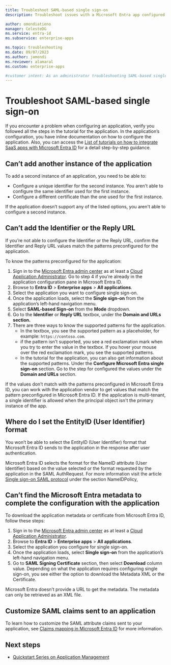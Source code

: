 ```yaml
---
title: Troubleshoot SAML-based single sign-on
description: Troubleshoot issues with a Microsoft Entra app configured for SAML-based single sign-on.

author: omondiatieno
manager: CelesteDG
ms.service: entra-id
ms.subservice: enterprise-apps

ms.topic: troubleshooting
ms.date: 09/07/2023
ms.author: jomondi
ms.reviewer: alamaral
ms.custom: enterprise-apps

#customer intent: As an administrator troubleshooting SAML-based single sign-on, I want step-by-step guidance on how to configure an application, so that I can resolve any configuration issues and ensure successful single sign-on integration with Microsoft Entra ID.
---
```


# Troubleshoot SAML-based single sign-on

If you encounter a problem when configuring an application, verify you followed all the steps in the tutorial for the application. In the application’s configuration, you have inline documentation on how to configure the application. Also, you can access the [List of tutorials on how to integrate SaaS apps with Microsoft Entra ID](~/identity/saas-apps/tutorial-list.md) for a detail step-by-step guidance.


## Can’t add another instance of the application

To add a second instance of an application, you need to be able to:

- Configure a unique identifier for the second instance. You aren't able to configure the same identifier used for the first instance.
- Configure a different certificate than the one used for the first instance.

If the application doesn’t support any of the listed options, you aren't able to configure a second instance.

## Can’t add the Identifier or the Reply URL

If you’re not able to configure the Identifier or the Reply URL, confirm the Identifier and Reply URL values match the patterns preconfigured for the application.

To know the patterns preconfigured for the application:

1. Sign in to the [Microsoft Entra admin center](https://entra.microsoft.com) as at least a [Cloud Application Administrator](~/identity/role-based-access-control/permissions-reference.md#cloud-application-administrator). Go to step 4 if you're already in the application configuration pane in Microsoft Entra ID.
1. Browse to **Entra ID** > **Enterprise apps** > **All applications**.
1. Select the application you want to configure single sign-on.
1. Once the application loads, select the **Single sign-on** from the application’s left-hand navigation menu.
1. Select **SAML-based Sign-on** from the **Mode** dropdown.
1. Go to the **Identifier** or **Reply URL** textbox, under the **Domain and URLs section.**
1. There are three ways to know the supported patterns for the application.
    - In the textbox, you see the supported pattern as a placeholder, for example: `https://contoso.com`.
    - if the pattern isn't supported, you see a red exclamation mark when you try to enter the value in the textbox. If you hover your mouse over the red exclamation mark, you see the supported patterns.
    - In the tutorial for the application, you can also get information about the supported patterns. Under the **Configure Microsoft Entra single sign-on** section. Go to the step for configured the values under the **Domain and URLs** section.

If the values don’t match with the patterns preconfigured in Microsoft Entra ID, you can work with the application vendor to get values that match the pattern preconfigured in Microsoft Entra ID.
If the application is multi-tenant, a single identifier is allowed when the principal object isn't the primary instance of the app.

## Where do I set the EntityID (User Identifier) format

You won’t be able to select the EntityID (User Identifier) format that Microsoft Entra ID sends to the application in the response after user authentication.

Microsoft Entra ID selects the format for the NameID attribute (User Identifier) based on the value selected or the format requested by the application in the SAML AuthRequest. For more information visit the article [Single sign-on SAML protocol](~/identity-platform/single-sign-on-saml-protocol.md#authnrequest) under the section NameIDPolicy,

<a name='cant-find-the-azure-ad-metadata-to-complete-the-configuration-with-the-application'></a>

## Can’t find the Microsoft Entra metadata to complete the configuration with the application

To download the application metadata or certificate from Microsoft Entra ID, follow these steps:

1. Sign in to the [Microsoft Entra admin center](https://entra.microsoft.com) as at least a [Cloud Application Administrator](~/identity/role-based-access-control/permissions-reference.md#cloud-application-administrator).
1. Browse to **Entra ID** > **Enterprise apps** > **All applications**.
1. Select the application you configure for single sign-on.
1. Once the application loads, select **Single sign-on** from the application’s left-hand navigation menu.
1. Go to **SAML Signing Certificate** section, then select **Download** column value. Depending on what the application requires configuring single sign-on, you see either the option to download the Metadata XML or the Certificate.

Microsoft Entra doesn’t provide a URL to get the metadata. The metadata can only be retrieved as an XML file.

## Customize SAML claims sent to an application

To learn how to customize the SAML attribute claims sent to your application, see [Claims mapping in Microsoft Entra ID](~/identity-platform/saml-claims-customization.md) for more information.

## Next steps

- [Quickstart Series on Application Management](view-applications-portal.md)
